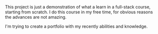 This project is just a demonstration of what a learn in a full-stack course, starting from scratch.
I do this course in my free time, for obvious reasons the advances are not amazing.

I'm trying to create a portfolio with my recently abilities and knowledge.
